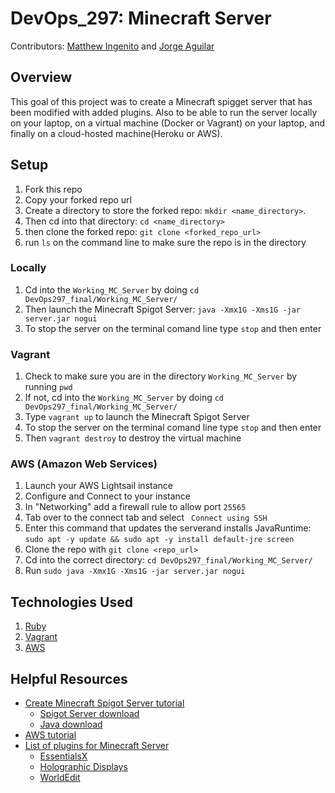# DevOps_297: Minecraft Server 
Contributors: [Matthew Ingenito](https://github.com/ingenitom)
and [Jorge Aguilar](https://github.com/Jav-aguilar)

## Overview
This goal of this project was to create a Minecraft spigget server that has been modified with added plugins. Also to be able to run the server locally on your laptop, on a virtual machine (Docker or Vagrant) on your laptop, and finally on a cloud-hosted machine(Heroku or AWS). 

## Setup
1. Fork this repo
2. Copy your forked repo url
3. Create a directory to store the forked repo: `mkdir <name_directory>`. 
4. Then cd into that directory: `cd <name_directory>`
5. then clone the forked repo: `git clone <forked_repo_url>`
6. run `ls` on the command line to make sure the repo is in the directory

### Locally
1. Cd into the `Working_MC_Server` by doing `cd DevOps297_final/Working_MC_Server/`
2. Then launch the Minecraft Spigot Server: `java -Xmx1G -Xms1G -jar server.jar nogui`
3. To stop the server on the terminal comand line type `stop` and then enter

### Vagrant 
1. Check to make sure you are in the directory `Working_MC_Server` by running `pwd`
2. If not, cd into the `Working_MC_Server` by doing `cd DevOps297_final/Working_MC_Server/`
3. Type `vagrant up` to launch the Minecraft Spigot Server
4. To stop the server on the terminal comand line type `stop` and then enter
5. Then `vagrant destroy` to destroy the virtual machine


### AWS (Amazon Web Services)
1. Launch your AWS Lightsail instance
2. Configure and Connect to your instance
3. In "Networking" add a firewall rule to allow port `25565`
4. Tab over to the connect tab and select ` Connect using SSH`
5. Enter this command that updates the serverand installs JavaRuntime: `sudo apt -y update && sudo apt -y install default-jre screen`
6. Clone the repo with `git clone <repo_url>`
7. Cd into the correct directory: `cd DevOps297_final/Working_MC_Server/`
8. Run `sudo java -Xmx1G -Xms1G -jar server.jar nogui`



## Technologies Used
1. [Ruby](https://www.ruby-lang.org/en/)
2. [Vagrant](https://www.vagrantup.com/)
3. [AWS](https://aws.amazon.com/)

## Helpful Resources
-  [Create Minecraft Spigot Server tutorial](https://www.youtube.com/watch?v=WaHWgNwcBh8)
	- [Spigot Server download](https://getbukkit.org/download/spigot)
	- [Java download](https://www.java.com/en/download/manual.jsp)
-  [AWS tutorial](https://www.youtube.com/watch?v=Iv13FrZCdko)
-  [List of plugins for Minecraft Server](https://thebreakdown.xyz/top-10-plugins-for-bukkit-spigot-servers/)
	- [EssentialsX ](https://www.spigotmc.org/resources/essentialsx.9089/)
	- [Holographic Displays ](https://dev.bukkit.org/projects/holographic-displays)
	- [WorldEdit](https://dev.bukkit.org/projects/worldedit)


